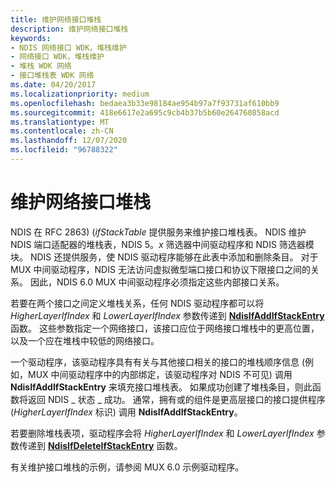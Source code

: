 ```yaml
---
title: 维护网络接口堆栈
description: 维护网络接口堆栈
keywords:
- NDIS 网络接口 WDK，堆栈维护
- 网络接口 WDK，堆栈维护
- 堆栈 WDK 网络
- 接口堆栈表 WDK 网络
ms.date: 04/20/2017
ms.localizationpriority: medium
ms.openlocfilehash: bedaea3b33e98184ae954b97a7f93731af610bb9
ms.sourcegitcommit: 418e6617e2a695c9cb4b37b5b60e264760858acd
ms.translationtype: MT
ms.contentlocale: zh-CN
ms.lasthandoff: 12/07/2020
ms.locfileid: "96788322"
---
```

# <a name="maintaining-a-network-interface-stack"></a>维护网络接口堆栈





NDIS 在 RFC 2863)  (*ifStackTable* 提供服务来维护接口堆栈表。 NDIS 维护 NDIS 端口适配器的堆栈表，NDIS 5。*x* 筛选器中间驱动程序和 NDIS 筛选器模块。 NDIS 还提供服务，使 NDIS 驱动程序能够在此表中添加和删除条目。 对于 MUX 中间驱动程序，NDIS 无法访问虚拟微型端口接口和协议下限接口之间的关系。 因此，NDIS 6.0 MUX 中间驱动程序必须指定这些内部接口关系。

若要在两个接口之间定义堆栈关系，任何 NDIS 驱动程序都可以将 *HigherLayerIfIndex* 和 *LowerLayerIfIndex* 参数传递到 [**NdisIfAddIfStackEntry**](/windows-hardware/drivers/ddi/ndis/nf-ndis-ndisifaddifstackentry) 函数。 这些参数指定一个网络接口，该接口应位于网络接口堆栈中的更高位置，以及一个应在堆栈中较低的网络接口。

一个驱动程序，该驱动程序具有有关与其他接口相关的接口的堆栈顺序信息 (例如，MUX 中间驱动程序中的内部绑定，该驱动程序对 NDIS 不可见) 调用 **NdisIfAddIfStackEntry** 来填充接口堆栈表。 如果成功创建了堆栈条目，则此函数将返回 NDIS \_ 状态 \_ 成功。 通常，拥有或的组件是更高层接口的接口提供程序 (*HigherLayerIfIndex* 标识) 调用 **NdisIfAddIfStackEntry**。

若要删除堆栈表项，驱动程序会将 *HigherLayerIfIndex* 和 *LowerLayerIfIndex* 参数传递到 [**NdisIfDeleteIfStackEntry**](/windows-hardware/drivers/ddi/ndis/nf-ndis-ndisifdeleteifstackentry) 函数。

有关维护接口堆栈的示例，请参阅 MUX 6.0 示例驱动程序。

 

